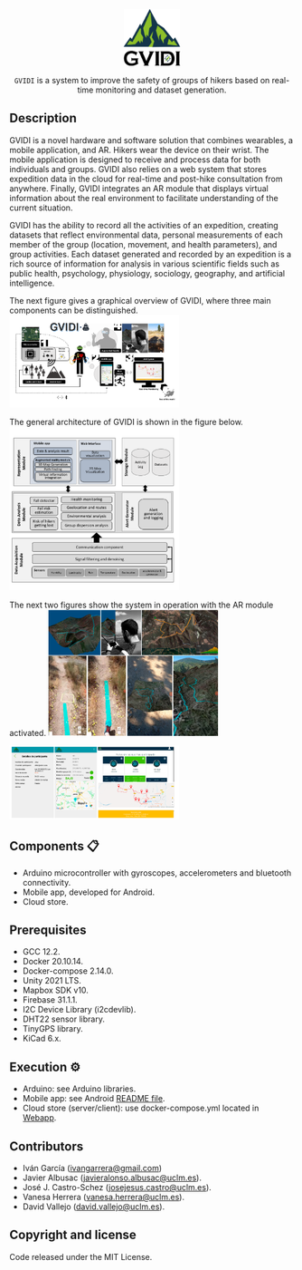 <p align="center">
  <img src="./Images/GVIDI_Trans.png" alt="Logo" width=100  height=100>
  <p align="center">
     <code>GVIDI</code> is a system to improve the safety of groups of hikers based on real-time monitoring and dataset generation.
    <br>
  </p>
</p>



## Description
GVIDI is a novel hardware and software solution that combines wearables, a mobile application, and AR. Hikers wear the device on their wrist. The mobile application is designed to receive and process data for both individuals and groups. GVIDI also relies on a web system that stores expedition data in the cloud for real-time and post-hike consultation from anywhere. Finally, GVIDI integrates an AR module that displays virtual information about the real environment to facilitate understanding of the current situation.

GVIDI has the ability to record all the activities of an expedition, creating datasets that reflect environmental data, personal measurements of each member of the group (location, movement, and health parameters), and group activities. Each dataset generated and recorded by an expedition is a rich source of information for analysis in various scientific fields such as public health, psychology, physiology, sociology, geography, and artificial intelligence.

The next figure gives a graphical overview of GVIDI, where three main components can be distinguished.
<img
  src="./Images/Figure1.pdf"
  alt=""
  title=""
  style="display: inline-block; margin: 0 auto; max-width: 300px">

The general architecture of GVIDI is shown in the figure below.
<img
  src="./Images/Figure2.pdf"
  alt=""
  title=""
  style="display: inline-block; margin: 0 auto; max-width: 300px">
  
The next two figures  show the system in operation with the AR module activated.
<img
  src="./Images/Figure3.png"
  alt=""
  title=""
  style="display: inline-block; margin: 0 auto; max-width: 300px">
  
  <img
  src="./Images/Figure4.png"
  alt=""
  title=""
  style="display: inline-block; margin: 0 auto; max-width: 300px">

## Components 📋
 - Arduino microcontroller with gyroscopes, accelerometers and bluetooth connectivity.
 - Mobile app, developed for Android.
 - Cloud store.
 
## Prerequisites 
- GCC 12.2.
- Docker 20.10.14.
- Docker-compose 2.14.0.
- Unity 2021 LTS.
- Mapbox SDK v10.
- Firebase 31.1.1.
- I2C Device Library (i2cdevlib).
- DHT22 sensor library.
- TinyGPS library.
- KiCad 6.x.


## Execution ⚙️
- Arduino: see Arduino libraries.
- Mobile app: see Android [README file](Android/README.md).
- Cloud store (server/client): use docker-compose.yml located in [Webapp](Webapp).

	

## Contributors

- Iván García (ivangarrera@gmail.com)
- Javier Albusac (javieralonso.albusac@uclm.es).
- José J. Castro-Schez (josejesus.castro@uclm.es).
- Vanesa Herrera (vanesa.herrera@uclm.es).
- David Vallejo (david.vallejo@uclm.es).


## Copyright and license
Code released under the MIT License.
					  
				


